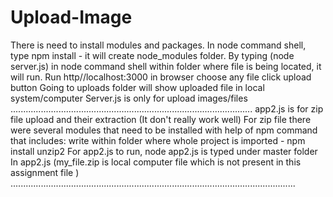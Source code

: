 # Upload-Image
There is need to install modules and packages.
In node command shell, type npm install - it will create node_modules folder.
By typing (node server.js) in node command shell within folder where file is being located, it will run.
Run http//localhost:3000 in browser
choose any file 
click upload button
Going to uploads folder will show uploaded file in local system/computer 
Server.js is only for upload images/files 
................................................................................................
app2.js is for zip file upload and their extraction (It don't really work well)
For zip file there were several modules that need to be installed with help of npm command that includes: 
write within folder where whole project is imported - npm install unzip2 
For app2.js to run, node app2.js is typed under master folder
In app2.js (my_file.zip is local computer file which is not present in this assignment file )
.................................................................................................................
